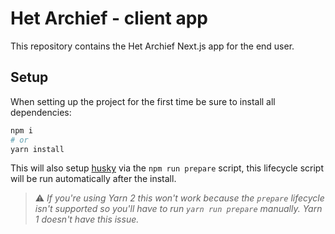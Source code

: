 # Het Archief - client app

This repository contains the Het Archief Next.js app for the end user.

## Setup

When setting up the project for the first time be sure to install all dependencies:

```bash
npm i
# or
yarn install
```

This will also setup [husky](https://github.com/typicode/husky) via the `npm run prepare` script,
this lifecycle script will be run automatically after the install.

> ⚠️ _If you're using Yarn 2 this won't work because the `prepare` lifecycle isn't supported so
> you'll have to run `yarn run prepare` manually. Yarn 1 doesn't have this issue._
